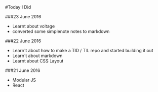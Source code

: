 #Today I Did

###23 June 2016
- Learnt about voltage
- converted some simplenote notes to markdown

###22 June 2016
- Learn't about how to make a TID / TIL repo and started building it out
- Learn't about markdown
- Learnt about CSS Layout

###21 June 2016
- Modular JS
- React
